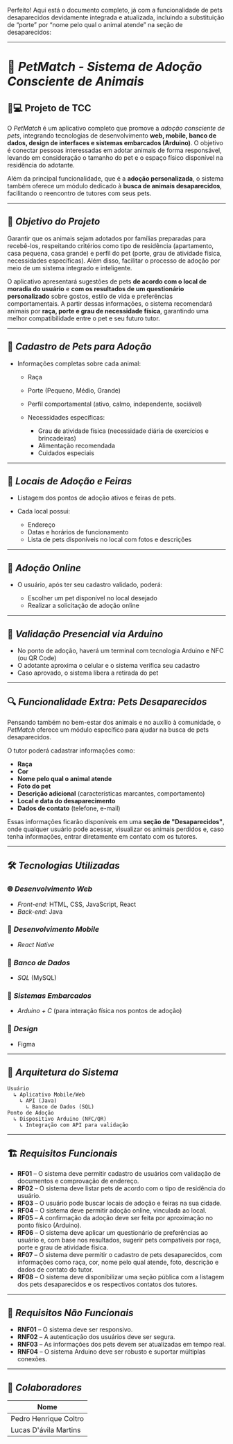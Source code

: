 Perfeito! Aqui está o documento completo, já com a funcionalidade de pets desaparecidos devidamente integrada e atualizada, incluindo a substituição de “porte” por “nome pelo qual o animal atende” na seção de desaparecidos:

---

# 🐾 *PetMatch - Sistema de Adoção Consciente de Animais*

## 📱💻 Projeto de TCC

O *PetMatch* é um aplicativo completo que promove a *adoção consciente de pets*, integrando tecnologias de desenvolvimento **web, mobile, banco de dados, design de interfaces e sistemas embarcados (Arduino)**. O objetivo é conectar pessoas interessadas em adotar animais de forma responsável, levando em consideração o tamanho do pet e o espaço físico disponível na residência do adotante.

Além da principal funcionalidade, que é a **adoção personalizada**, o sistema também oferece um módulo dedicado à **busca de animais desaparecidos**, facilitando o reencontro de tutores com seus pets.

---

## 🎯 *Objetivo do Projeto*

Garantir que os animais sejam adotados por famílias preparadas para recebê-los, respeitando critérios como tipo de residência (apartamento, casa pequena, casa grande) e perfil do pet (porte, grau de atividade física, necessidades específicas). Além disso, facilitar o processo de adoção por meio de um sistema integrado e inteligente.

O aplicativo apresentará sugestões de pets **de acordo com o local de moradia do usuário** e **com os resultados de um questionário personalizado** sobre gostos, estilo de vida e preferências comportamentais. A partir dessas informações, o sistema recomendará animais por **raça, porte e grau de necessidade física**, garantindo uma melhor compatibilidade entre o pet e seu futuro tutor.

---

## 🐶 *Cadastro de Pets para Adoção*

* Informações completas sobre cada animal:

  * Raça
  * Porte (Pequeno, Médio, Grande)
  * Perfil comportamental (ativo, calmo, independente, sociável)
  * Necessidades específicas:

    * Grau de atividade física (necessidade diária de exercícios e brincadeiras)
    * Alimentação recomendada
    * Cuidados especiais

---

## 📍 *Locais de Adoção e Feiras*

* Listagem dos pontos de adoção ativos e feiras de pets.
* Cada local possui:

  * Endereço
  * Datas e horários de funcionamento
  * Lista de pets disponíveis no local com fotos e descrições

---

## 🛒 *Adoção Online*

* O usuário, após ter seu cadastro validado, poderá:

  * Escolher um pet disponível no local desejado
  * Realizar a solicitação de adoção online

---

## 📳 *Validação Presencial via Arduino*

* No ponto de adoção, haverá um terminal com tecnologia Arduino e NFC (ou QR Code)
* O adotante aproxima o celular e o sistema verifica seu cadastro
* Caso aprovado, o sistema libera a retirada do pet

---

## 🔍 *Funcionalidade Extra: Pets Desaparecidos*

Pensando também no bem-estar dos animais e no auxílio à comunidade, o *PetMatch* oferece um módulo específico para ajudar na busca de pets desaparecidos.

O tutor poderá cadastrar informações como:

* **Raça**
* **Cor**
* **Nome pelo qual o animal atende**
* **Foto do pet**
* **Descrição adicional** (características marcantes, comportamento)
* **Local e data do desaparecimento**
* **Dados de contato** (telefone, e-mail)

Essas informações ficarão disponíveis em uma **seção de "Desaparecidos"**, onde qualquer usuário pode acessar, visualizar os animais perdidos e, caso tenha informações, entrar diretamente em contato com os tutores.

---

## 🛠 *Tecnologias Utilizadas*

### 🌐 *Desenvolvimento Web*

* *Front-end:* HTML, CSS, JavaScript, React
* *Back-end:* Java

### 📱 *Desenvolvimento Mobile*

* *React Native*

### 💾 *Banco de Dados*

* *SQL* (MySQL)

### 🔌 *Sistemas Embarcados*

* *Arduino + C* (para interação física nos pontos de adoção)

### 🎨 *Design*

* Figma

---

## 📑 *Arquitetura do Sistema*

```plaintext
Usuário
  ↳ Aplicativo Mobile/Web
    ↳ API (Java)
      ↳ Banco de Dados (SQL)
Ponto de Adoção
  ↳ Dispositivo Arduino (NFC/QR)
    ↳ Integração com API para validação
```

---

## 🏗 *Requisitos Funcionais*

* **RF01** – O sistema deve permitir cadastro de usuários com validação de documentos e comprovação de endereço.
* **RF02** – O sistema deve listar pets de acordo com o tipo de residência do usuário.
* **RF03** – O usuário pode buscar locais de adoção e feiras na sua cidade.
* **RF04** – O sistema deve permitir adoção online, vinculada ao local.
* **RF05** – A confirmação da adoção deve ser feita por aproximação no ponto físico (Arduino).
* **RF06** – O sistema deve aplicar um questionário de preferências ao usuário e, com base nos resultados, sugerir pets compatíveis por raça, porte e grau de atividade física.
* **RF07** – O sistema deve permitir o cadastro de pets desaparecidos, com informações como raça, cor, nome pelo qual atende, foto, descrição e dados de contato do tutor.
* **RF08** – O sistema deve disponibilizar uma seção pública com a listagem dos pets desaparecidos e os respectivos contatos dos tutores.

---

## 🔐 *Requisitos Não Funcionais*

* **RNF01** – O sistema deve ser responsivo.
* **RNF02** – A autenticação dos usuários deve ser segura.
* **RNF03** – As informações dos pets devem ser atualizadas em tempo real.
* **RNF04** – O sistema Arduino deve ser robusto e suportar múltiplas conexões.

---

## 🤝 *Colaboradores*

| Nome                  |
| --------------------- |
| Pedro Henrique Coltro |
| Lucas D'ávila Martins |

